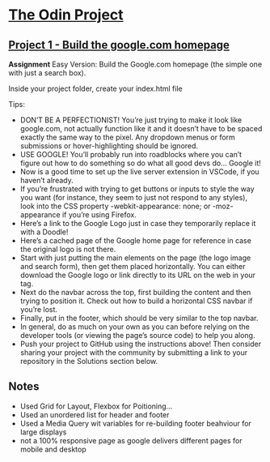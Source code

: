# [The Odin Project](https://https://www.theodinproject.com/home)

## [Project 1 - Build the google.com homepage](https://www.theodinproject.com/courses/foundations/lessons/html-css#assignment)

**Assignment**
Easy Version: Build the Google.com homepage
(the simple one with just a search box).

Inside your project folder, create your index.html file

Tips:
* DON’T BE A PERFECTIONIST! You’re just trying to make it look like google.com, not actually function like it and it doesn’t have to be spaced exactly the same way to the pixel. Any dropdown menus or form submissions or hover-highlighting should be ignored.
* USE GOOGLE! You’ll probably run into roadblocks where you can’t figure out how to do something so do what all good devs do… Google it!
* Now is a good time to set up the live server extension in VSCode, if you haven’t already.
* If you’re frustrated with trying to get buttons or inputs to style the way you want (for instance, they seem to just not respond to any styles), look into the CSS property -webkit-appearance: none; or -moz-appearance if you’re using Firefox.
* Here’s a link to the Google Logo just in case they temporarily replace it with a Doodle!
* Here’s a cached page of the Google home page for reference in case the original logo is not there.
* Start with just putting the main elements on the page (the logo image and search form), then get them placed horizontally. You can either download the Google logo or link directly to its URL on the web in your <img> tag.
* Next do the navbar across the top, first building the content and then trying to position it. Check out how to build a horizontal CSS navbar if you’re lost.
* Finally, put in the footer, which should be very similar to the top navbar.
* In general, do as much on your own as you can before relying on the developer tools (or viewing the page’s source code) to help you along.
* Push your project to GitHub using the instructions above! Then consider sharing your project with the community by submitting a link to your repository in the Solutions section below.

## Notes

- Used Grid for Layout, Flexbox for Poitioning...
- Used an unordered list for header and footer
- Used a Media Query wit variables for re-building footer beahviour for large displays
- not a 100% responsive page as google delivers different pages for mobile and desktop